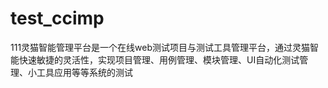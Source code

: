 # test_ccimp
111灵猫智能管理平台是一个在线web测试项目与测试工具管理平台，通过灵猫智能快速敏捷的灵活性，实现项目管理、用例管理、模块管理、UI自动化测试管理、小工具应用等等系统的测试

